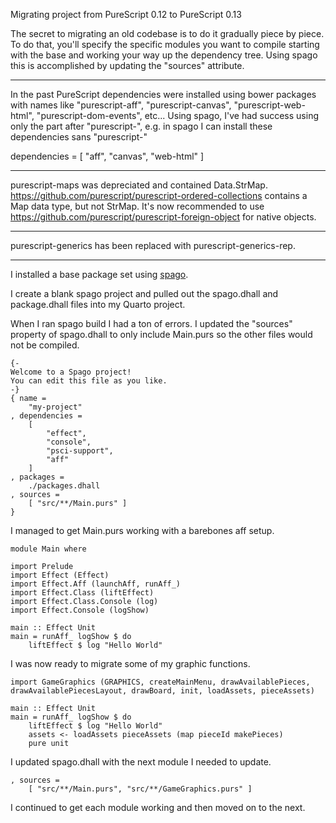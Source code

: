 Migrating project from PureScript 0.12 to PureScript 0.13

The secret to migrating an old codebase is to do it gradually piece by piece. To do that, you'll specify the specific modules you want to compile starting with the base and working your way up the dependency tree. Using spago this is accomplished by updating the "sources" attribute.

---

In the past PureScript dependencies were installed using bower packages with names like "purescript-aff", "purescript-canvas", "purescript-web-html", "purescript-dom-events", etc... Using spago, I've had success using only the part after "purescript-", e.g. in spago I can install these dependencies sans "purescript-"

dependencies =
[
    "aff",
    "canvas",
    "web-html"
]

----

purescript-maps was depreciated and contained Data.StrMap. https://github.com/purescript/purescript-ordered-collections contains a Map data type, but not StrMap. It's now recommended to use https://github.com/purescript/purescript-foreign-object for native objects.  

---

purescript-generics has been replaced with purescript-generics-rep.

---

I installed a base package set using [spago](https://github.com/spacchetti/spago).

I create a blank spago project and pulled out the spago.dhall and package.dhall files into my Quarto project.

When I ran spago build I had a ton of errors. I updated the "sources" property of spago.dhall to only include Main.purs so the other files would not be compiled.

```
{-
Welcome to a Spago project!
You can edit this file as you like.
-}
{ name =
    "my-project"
, dependencies =
    [
        "effect",
        "console",
        "psci-support",
        "aff"
    ]
, packages =
    ./packages.dhall
, sources =
    [ "src/**/Main.purs" ]
}
```

I managed to get Main.purs working with a barebones aff setup.

```
module Main where

import Prelude
import Effect (Effect)
import Effect.Aff (launchAff, runAff_)
import Effect.Class (liftEffect)
import Effect.Class.Console (log)
import Effect.Console (logShow)

main :: Effect Unit
main = runAff_ logShow $ do
    liftEffect $ log "Hello World"
```

I was now ready to migrate some of my graphic functions.

```
import GameGraphics (GRAPHICS, createMainMenu, drawAvailablePieces, drawAvailablePiecesLayout, drawBoard, init, loadAssets, pieceAssets)

main :: Effect Unit
main = runAff_ logShow $ do
    liftEffect $ log "Hello World"
    assets <- loadAssets pieceAssets (map pieceId makePieces)
    pure unit

```

I updated spago.dhall with the next module I needed to update.

```
, sources =
    [ "src/**/Main.purs", "src/**/GameGraphics.purs" ]
```

I continued to get each module working and then moved on to the next.